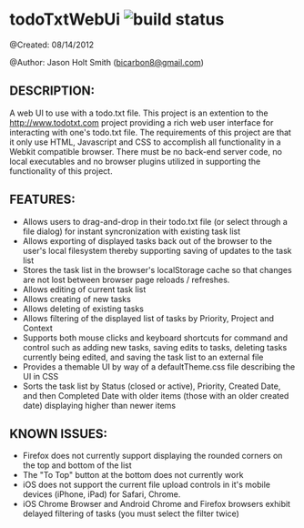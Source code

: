 todoTxtWebUi ![build status](https://travis-ci.org/bicarbon8/todoTxtWebUi.svg)
============
@Created: 08/14/2012

@Author: Jason Holt Smith (<bicarbon8@gmail.com>)

DESCRIPTION:
------------
A web UI to use with a todo.txt file.  This project is an extention to the <http://www.todotxt.com> project
providing a rich web user interface for interacting with one's todo.txt file.  The requirements of this
project are that it only use HTML, Javascript and CSS to accomplish all functionality in a Webkit
compatible browser.  There must be no back-end server code, no local executables and no browser plugins
utilized in supporting the functionality of this project.

FEATURES:
------------
- Allows users to drag-and-drop in their todo.txt file (or select through a file dialog) for instant 
syncronization with existing task list
- Allows exporting of displayed tasks back out of the browser to the user's local filesystem thereby
supporting saving of updates to the task list
- Stores the task list in the browser's localStorage cache so that changes are not lost between browser
page reloads / refreshes.
- Allows editing of current task list
- Allows creating of new tasks
- Allows deleting of existing tasks
- Allows filtering of the displayed list of tasks by Priority, Project and Context
- Supports both mouse clicks and keyboard shortcuts for command and control such as adding new tasks, 
saving edits to tasks, deleting tasks currently being edited, and saving the task list to an external file
- Provides a themable UI by way of a defaultTheme.css file describing the UI in CSS
- Sorts the task list by Status (closed or active), Priority, Created Date, and then Completed Date with
older items (those with an older created date) displaying higher than newer items

KNOWN ISSUES:
------------
- Firefox does not currently support displaying the rounded corners on the top and bottom of the list
- The "To Top" button at the bottom does not currently work
- iOS does not support the current file upload controls in it's mobile devices (iPhone, iPad) for
Safari, Chrome.
- iOS Chrome Browser and Android Chrome and Firefox browsers exhibit delayed filtering of tasks (you must select the filter twice)
